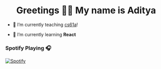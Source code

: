 <h1 align="center">Greetings 👋🏽️ My name is Aditya </h1>


- 🔭 I’m currently teaching [cs61a](https://cs61a.org/)!

- 🌱 I’m currently learning **React**



### Spotify Playing 🎧
[![Spotify](https://novatorem.adit-bala.vercel.app//api/spotify)](https://open.spotify.com/user/curry-94)




